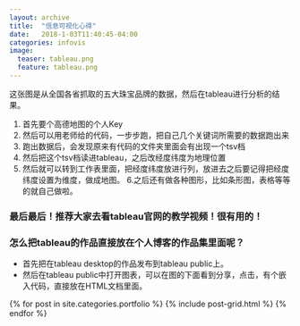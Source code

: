 ```yaml
---
layout: archive
title:  "信息可视化心得"
date:   2018-1-03T11:40:45-04:00
categories: infovis
image:
  teaser: tableau.png
  feature: tableau.png
---
```

这张图是从全国各省抓取的五大珠宝品牌的数据，然后在tableau进行分析的结果。
1. 首先要个高德地图的个人Key
2. 然后可以用老师给的代码，一步步跑，把自己几个关键词所需要的数据跑出来
3. 跑出数据后，会发现原来有代码的文件夹里面会有出现一个tsv档
4. 然后把这个tsv档读进tableau，之后改经度纬度为地理位置
5. 然后就可以转到工作表里面，把经度纬度放进行列，放进去之后要记得把经度纬度设置为维度，做成地图。
6.之后还有做各种图形，比如条形图，表格等等的就自己做啦。

### 最后最后！推荐大家去看tableau官网的教学视频！很有用的！

### 怎么把tableau的作品直接放在个人博客的作品集里面呢？
- 首先把在tableau desktop的作品发布到tableau public上。
- 然后在tableau public中打开图表，可以在图的下面看到分享，点击，有个嵌入代码，直接放在HTML文档里面。
<div class="tiles">
{% for post in site.categories.portfolio %}
  {% include post-grid.html %}
{% endfor %}
</div><!-- /.tiles 把所有categories 有 portfolio 的列出來-->
